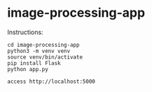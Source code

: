 # image-processing-app


Instructions:
```git clone 
cd image-processing-app
python3 -m venv venv
source venv/bin/activate
pip install Flask
python app.py

access http://localhost:5000
